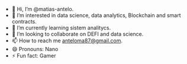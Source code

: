 - 👋 Hi, I’m @matias-antelo.
- 👀 I’m interested in data science, data analytics, Blockchain and smart contracts.
- 🌱 I’m currently learning sistem analitycs.
- 💞️ I’m looking to collaborate on DEFI and data science.
- 📫 How to reach me anteloma87@gmail.com.
- 😄 Pronouns: Nano
- ⚡ Fun fact: Gamer

<!---
nanontelo87/nanontelo87 is a ✨ special ✨ repository because its `README.md` (this file) appears on your GitHub profile.
You can click the Preview link to take a look at your changes.
--->
